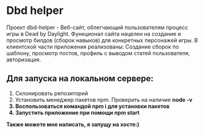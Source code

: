 # Dbd helper 
Проект dbd-helper - Веб-сайт, облегчающий пользователям процесс игры в Dead by Daylight. Функционал сайта нацелен на создание и просмотр билдов (сборок навыков) для конкретных персонажей игры. 
В клиентской части приложения реализованы: Создание сборок по шаблону, просмотр постов, профиль с выводом статей пользователя, авторизация.

## Для запуска на локальном сервере:
  1. Склонировать репозиторий
  2. Установить менеджер пакетов npm. Проверить на наличие <strong>node -v<strong>
  3. Воспользоваться командой <strong>npm i<strong> для установки пакетов
  4. Запустить приложение при помощи <strong>npm start<strong>
  
Также можете мне написать, я запущу на хосте:)
